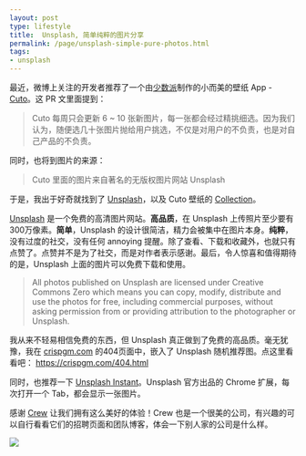 ```yaml
---
layout: post
type: lifestyle
title:  Unsplash, 简单纯粹的图片分享
permalink: /page/unsplash-simple-pure-photos.html
tags:
- unsplash
---
```


最近，微博上关注的开发者推荐了一个由[少数派](http://sspai.com/)制作的小而美的壁纸 App - [Cuto](http://sspai.com/33525)。这 PR 文里面提到：

> Cuto 每周只会更新 6 ~ 10 张新图片，每一张都会经过精挑细选。因为我们认为，随便选几十张图片抛给用户挑选，不仅是对用户的不负责，也是对自己产品的不负责。

同时，也将到图片的来源：

> Cuto 里面的图片来自著名的无版权图片网站 Unsplash

于是，我出于好奇就找到了 [Unsplash](https://unsplash.com/)，以及 Cuto 壁纸的 [Collection](https://unsplash.com/collections/136026/cuto-wallpaper)。

[Unsplash](https://unsplash.com/) 是一个免费的高清图片网站。__高品质__，在 Unsplash 上传照片至少要有300万像素。__简单__，Unsplash 的设计很简洁，精力会被集中在图片本身。__纯粹__，没有过度的社交，没有任何 annoying 提醒。除了查看、下载和收藏外，也就只有点赞了。点赞并不是为了社交，而是对作者表示感谢。最后，令人惊喜和值得期待的是，Unsplash 上面的图片可以免费下载和使用。

> All photos published on Unsplash are licensed under Creative Commons Zero which means you can copy, modify, distribute and use the photos for free, including commercial purposes, without asking permission from or providing attribution to the photographer or Unsplash.

我从来不轻易相信免费的东西，但 Unsplash 真正做到了免费的高品质。毫无犹豫，我在 [crispgm.com](https://crispgm.com/) 的404页面中，嵌入了 Unsplash 随机推荐图。点这里看看吧： <https://crispgm.com/404.html>

同时，也推荐一下 [Unsplash Instant](https://chrome.google.com/webstore/detail/unsplash-instant/pejkokffkapolfffcgbmdmhdelanoaih?hl=en)。Unsplash 官方出品的 Chrome 扩展，每次打开一个 Tab，都会显示一张图片。

感谢 [Crew](https://crew.co/) 让我们拥有这么美好的体验！Crew 也是一个很美的公司，有兴趣的可以自行看看它们的招聘页面和团队博客，体会一下别人家的公司是什么样。

![](https://crew.co/app/uploads/2017/02/3can7mahta-crew-1024x794.jpg)
